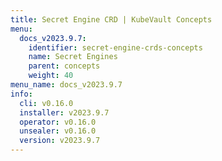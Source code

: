 ```yaml
---
title: Secret Engine CRD | KubeVault Concepts
menu:
  docs_v2023.9.7:
    identifier: secret-engine-crds-concepts
    name: Secret Engines
    parent: concepts
    weight: 40
menu_name: docs_v2023.9.7
info:
  cli: v0.16.0
  installer: v2023.9.7
  operator: v0.16.0
  unsealer: v0.16.0
  version: v2023.9.7
---
```


